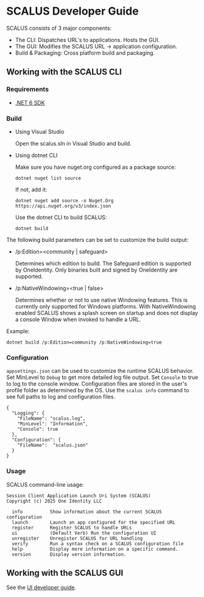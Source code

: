 # SCALUS Developer Guide

SCALUS consists of 3 major components:

* The CLI: Dispatches URL's to applications. Hosts the GUI.
* The GUI: Modifies the SCALUS URL -> application configuration.
* Build & Packaging: Cross platform build and packaging.

## Working with the SCALUS CLI

### Requirements

* [.NET 6 SDK](https://dotnet.microsoft.com/en-us/download/dotnet/6.0)

### Build

* Using Visual Studio

    Open the scalus.sln in Visual Studio and build.

* Using dotnet CLI

    Make sure you have nuget.org configured as a package source:

    ```
    dotnet nuget list source
    ```

    If not, add it:
    
    ```
    dotnet nuget add source -n Nuget.Org https://api.nuget.org/v3/index.json
    ```

    Use the dotnet CLI to build SCALUS:

    ```
    dotnet build
    ```

The following build parameters can be set to customize the build output:

* /p:Edition=&lt;community | safeguard&gt;

    Determines which edition to build. The Safeguard edition is supported by OneIdentity. Only binaries built and signed by OneIdentity are supported.

* /p:NativeWindowing=&lt;true | false&gt;

    Determines whether or not to use native Windowing features. This is currently only supported for Windows platforms. With NativeWindowing enabled SCALUS shows a splash screen on startup and does not display a console Window when invoked to handle a URL.

Example:
```
dotnet build /p:Edition=community /p:NativeWindowing=true
```

### Configuration

`appsettings.json` can be used to customize the runtime SCALUS behavior. Set MinLevel to `Debug` to get more detailed log file output. Set `Console` to true to log to the console window. Configuration files are stored in the user's profile folder as determined by the OS. Use the `scalus info` command to see full paths to log and configuration files.

```
{
  "Logging": {
    "FileName": "scalus.log",
    "MinLevel": "Information",
    "Console": true
  },
  "Configuration": {
    "FileName":  "scalus.json"
  }
}
```

### Usage

SCALUS command-line usage:

```
Session Client Application Launch Uri System (SCALUS)
Copyright (c) 2025 One Identity LLC

  info          Show information about the current SCALUS configuration
  launch        Launch an app configured for the specified URL
  register      Register SCALUS to handle URLs
  ui            (Default Verb) Run the configuration UI
  unregister    Unregister SCALUS for URL handling
  verify        Run a syntax check on a SCALUS configuration file
  help          Display more information on a specific command.
  version       Display version information.
```

## Working with the SCALUS GUI

See the [UI developer guide](Ui/README.md).
